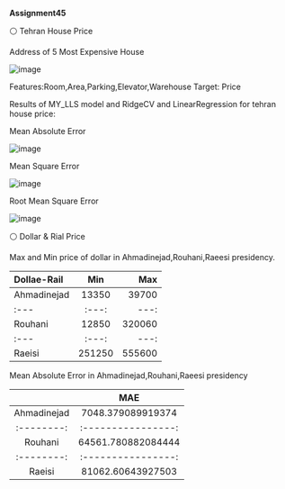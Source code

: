  **Assignment45**

⚪ Tehran House Price

Address of 5 Most Expensive House

![image](https://github.com/SajedehGharabadian/Machine_Learning_Pylearn7/assets/76538787/e8d67e93-0ca0-42a3-a4b0-4ccae5a26bb0)

Features:Room,Area,Parking,Elevator,Warehouse
Target: Price

Results of MY_LLS model and RidgeCV and LinearRegression for tehran house price:

Mean Absolute Error

![image](https://github.com/SajedehGharabadian/Machine_Learning_Pylearn7/assets/76538787/80320fc5-23e8-40cc-a85f-a3192b8b6172)

Mean Square Error 

![image](https://github.com/SajedehGharabadian/Machine_Learning_Pylearn7/assets/76538787/33795bff-d2e5-4dd7-89a5-1b1b91edf76b)

Root Mean Square Error

![image](https://github.com/SajedehGharabadian/Machine_Learning_Pylearn7/assets/76538787/05b98ee6-bce3-45d2-9fcb-bcb4a198d780)


⚪ Dollar & Rial Price

 Max and Min price of dollar in Ahmadinejad,Rouhani,Raeesi presidency.

| Dollae-Rail  |     Min    |     Max    | 
| :---         |     :---:  |      ---:  |
| Ahmadinejad  |    13350   |   39700    |
| :---         |     :---:  |      ---:  |
| Rouhani      |    12850   |   320060   |
| :---         |     :---:  |      ---:  |
|Raeisi        |   251250   |   555600   |


Mean Absolute Error in Ahmadinejad,Rouhani,Raeesi presidency

|              |     MAE                |
| :--------:   |     :----------------: |
| Ahmadinejad  |    7048.379089919374   |
| :--------:   |     :----------------: | 
| Rouhani      |    64561.780882084444  |
| :--------:   |     :----------------: | 
|Raeisi        |   81062.60643927503    |




 
 
